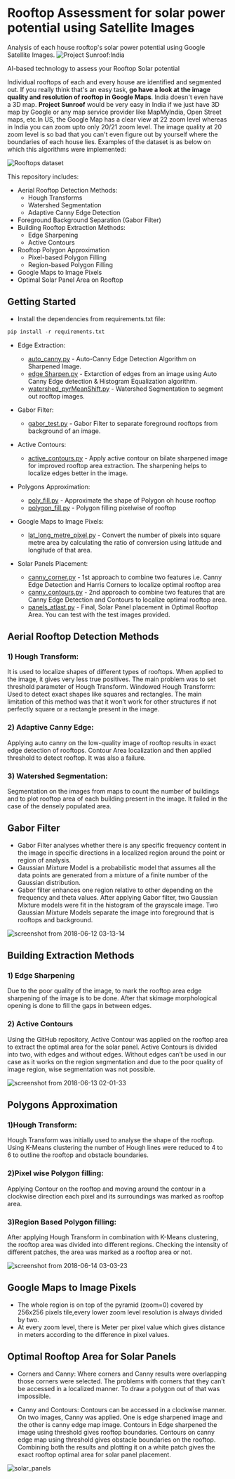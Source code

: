 # Rooftop Assessment for solar power potential using Satellite Images
Analysis of each house rooftop's solar power potential using Google Satellite Images.
![Project Sunroof:India](https://user-images.githubusercontent.com/22872200/47620059-c3bf0880-db0b-11e8-97fa-a353c0c9585c.png)

AI-based technology to assess your Rooftop Solar potential

Individual rooftops of each and every house are identified and segmented out. If you really think that's an easy task, **go have a look at the image quality and resolution of rooftop in Google Maps**. India doesn't even have a 3D map. **Project Sunroof** would be very easy in India if we just have 3D map by Google or any map service provider like MapMyIndia, Open Street maps, etc.In US, the Google Map has a clear view at 22 zoom level whereas in India you can zoom upto only 20/21 zoom level. The image quality at 20 zoom level is so bad that you can't even figure out by yourself where the boundaries of each house lies. Examples of  the dataset is as below on which this algorithms were implemented:

![Rooftops dataset](https://user-images.githubusercontent.com/22872200/47659682-7ac68d00-dbbb-11e8-8952-65bee36efbc0.jpg)

This repository includes:
* Aerial Rooftop Detection Methods:
  * Hough Transforms
  * Watershed Segmentation
  * Adaptive Canny Edge Detection
* Foreground Background Separation (Gabor Filter)
* Building Rooftop Extraction Methods: 
  * Edge Sharpening
  * Active Contours
* Rooftop Polygon Approximation
  * Pixel-based Polygon Filling
  * Region-based Polygon Filling
* Google Maps to Image Pixels
* Optimal Solar Panel Area on Rooftop

## Getting Started

* Install the dependencies from requirements.txt file:
```python
pip install -r requirements.txt
```

* Edge Extraction:
  * [auto_canny.py](https://github.com/AKASH2907/Solar_power_analysis_of_House_rooftops_using_Satellite_Imagery/blob/master/Edge%20Extraction/auto_canny.py) - Auto-Canny Edge Detection Algorithm on Sharpened Image.
  * [edge Sharpen.py](https://github.com/AKASH2907/Solar_power_analysis_of_House_rooftops_using_Satellite_Imagery/blob/master/Edge%20Extraction/Edge%20Sharpen.py) - Extarction of edges from an image using Auto Canny Edge detection & Histogram Equalization algorithm.
  * [watershed_pyrMeanShift.py](https://github.com/AKASH2907/Solar_power_analysis_of_House_rooftops_using_Satellite_Imagery/blob/master/Edge%20Extraction/Watershed_pyrMeanShift.py) -  Watershed Segmentation to segment out rooftop images.

* Gabor Filter:
  * [gabor_test.py](https://github.com/AKASH2907/Solar_power_analysis_of_House_rooftops_using_Satellite_Imagery/blob/master/Gabor%20Filter/Gabor_test.py) - Gabor Filter to separate foreground rooftops from background of an image.
  
* Active Contours:
  * [active_contours.py](https://github.com/AKASH2907/project_sunroof_india/blob/master/Active%20Contours/plot_active_contours.py) - Apply active contour on bilate sharpened image for improved rooftop area extraction. The sharpening helps to localize edges better in the image.
  
* Polygons Approximation:
  * [poly_fill.py](https://github.com/AKASH2907/Solar_power_analysis_of_House_rooftops_using_Satellite_Imagery/blob/master/Polygon%20Approximation/poly_fill.py) - Approximate the shape of Polygon oh house rooftop
  * [polygon_fill.py](https://github.com/AKASH2907/Solar_power_analysis_of_House_rooftops_using_Satellite_Imagery/blob/master/Polygon%20Approximation/polygon_fit.py) - Polygon filling pixelwise of rooftop
  
* Google Maps to Image Pixels:
  * [lat_long_metre_pixel.py](https://github.com/AKASH2907/project_sunroof_india/blob/master/Google%20Map%20to%20Pixels/lat_long_metre_pixel.py) - Convert the number of pixels into square metre area by calculating the ratio of conversion using latitude and longitude of that area.
  
* Solar Panels Placement:
  * [canny_corner.py](https://github.com/AKASH2907/project_sunroof_india/blob/master/Solar%20Panel%20Placement/Canny%20and%20Corners%20Approach/plot_building_corner.py) - 1st approach to combine two features i.e. Canny Edge Detection and Harris Corners to localize optimal rooftop area
  * [canny_contours.py](https://github.com/AKASH2907/project_sunroof_india/blob/master/Solar%20Panel%20Placement/Corners%20%26%20Contours/contours%20and%20canny.py) - 2nd approach to combine two features that are Canny Edge Detection and Contours to localize optimal rooftop area.
  * [panels_atlast.py](https://github.com/AKASH2907/project_sunroof_india/blob/master/Solar%20Panel%20Placement/panels_atlast.py) - Final, Solar Panel placement in Optimal Rooftop Area. You can test with the test images provided.
  
## Aerial Rooftop Detection Methods
### 1) Hough Transform: 
It is used to localize shapes of different types of rooftops. When applied to the image, it gives very less true positives. The main problem was to set threshold parameter of Hough Transform. Windowed Hough Transform: Used to detect exact shapes like squares and rectangles. The main limitation of this method was that it won’t work for other structures if not perfectly
square or a rectangle present in the image.
### 2) Adaptive Canny Edge: 
Applying auto canny on the low-quality image of rooftop results in exact edge detection of rooftops.
Contour Area localization and then applied threshold to detect rooftop. It was also a failure.
### 3) Watershed Segmentation: 
Segmentation on the images from maps to count the number of buildings and to plot rooftop area of each building present in the image. It failed in the case of the densely populated area.

## Gabor Filter
* Gabor Filter analyses whether there is any specific frequency content in the image in specific directions in a localized region around the point or region of analysis.
* Gaussian Mixture Model is a probabilistic model that assumes all the data points are generated from a mixture of a finite number of the Gaussian distribution.
* Gabor filter enhances one region relative to other depending on the frequency and theta values. After applying Gabor filter, two Gaussian Mixture models were fit in the histogram of the grayscale image. Two Gaussian Mixture Models separate the image into foreground that is rooftops and background.

![screenshot from 2018-06-12 03-13-14](https://user-images.githubusercontent.com/22872200/41258653-94aeb85e-6dee-11e8-879e-a780f923dc32.png)


## Building Extraction Methods
### 1) Edge Sharpening
Due to the poor quality of the image, to mark the rooftop area edge sharpening of the image is to be done. After that skimage morphological opening is done to fill the gaps in between edges.
### 2) Active Contours
Using the GitHub repository, Active Contour was applied on the rooftop area to extract the optimal area for the solar panel. Active Contours is divided into two, with edges and without edges. Without edges can’t be used in our case as it works on the region segmentation and due to the poor quality of image region, wise segmentation was not possible.

![screenshot from 2018-06-13 02-01-33](https://user-images.githubusercontent.com/22872200/41315710-f0ce448c-6ead-11e8-8930-cebbc835dd02.png)

## Polygons Approximation
### 1)Hough Transform: 
Hough Transform was initially used to analyse the shape of the rooftop. Using K-Means clustering the number of Hough lines were reduced to 4 to 6 to outline the rooftop and obstacle boundaries.
### 2)Pixel wise Polygon filling: 
Applying Contour on the rooftop and moving around the contour in a clockwise direction each pixel and its surroundings was marked as rooftop area.
### 3)Region Based Polygon filling:
After applying Hough Transform in combination with K-Means clustering, the rooftop area was divided into different regions. Checking the intensity of different patches, the area was marked as a rooftop area or not.

![screenshot from 2018-06-14 03-03-23](https://user-images.githubusercontent.com/22872200/41379466-a6d9e750-6f7f-11e8-858e-ddf5d3f43849.png)

## Google Maps to Image Pixels
* The whole region is on top of the pyramid (zoom=0) covered by 256x256 pixels tile,every lower zoom level resolution is always divided by two.
* At every zoom level, there is Meter per pixel value which gives distance in meters according to the difference in pixel values.

## Optimal Rooftop Area for Solar Panels
* Corners and Canny: Where corners and Canny results were overlapping those corners were selected. The problems with corners that they can’t be accessed in a localized manner. To draw a polygon out of that was impossible.

* Canny and Contours: Contours can be accessed in a clockwise manner. On two images, Canny was applied. One is edge sharpened image and the other is canny edge map image. Contours in Edge sharpened the image using threshold gives rooftop boundaries. Contours on canny edge map using threshold gives obstacle boundaries on the rooftop. Combining both the results and plotting it on a white patch gives the exact rooftop optimal area for solar panel placement.

![solar_panels](https://user-images.githubusercontent.com/22872200/41616111-bdc51256-741a-11e8-83e4-0c8253d6429a.png)

